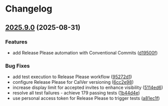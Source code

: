 # Changelog

## [2025.9.0](https://github.com/wizarrrr/wizarr/compare/2025.8.4...v2025.9.0) (2025-08-31)


### Features

* add Release Please automation with Conventional Commits ([d19500f](https://github.com/wizarrrr/wizarr/commit/d19500f510ee1f8fef99330d6f0a9785128e5e11))


### Bug Fixes

* add test execution to Release Please workflow ([95272d1](https://github.com/wizarrrr/wizarr/commit/95272d1f8cf75bd6f10cc8fd5b63d77c9c4d984f))
* configure Release Please for CalVer versioning ([6cc2e98](https://github.com/wizarrrr/wizarr/commit/6cc2e981e98a89d38e0ea7a2f4078cd26d3fe42e))
* increase display limit for accepted invites to enhance visibility ([5114ed6](https://github.com/wizarrrr/wizarr/commit/5114ed66a2332452029e2eff82112180faecad60))
* resolve all test failures - achieve 179 passing tests ([1b44d4e](https://github.com/wizarrrr/wizarr/commit/1b44d4ecdf9a84366b9874a848099cd2c18943a0))
* use personal access token for Release Please to trigger tests ([a81ec1f](https://github.com/wizarrrr/wizarr/commit/a81ec1f0dbab419de784e707eda14935b1e5b006))
